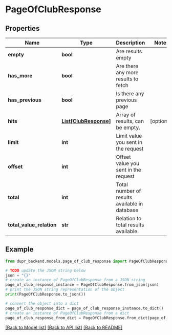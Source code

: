 # PageOfClubResponse


## Properties

Name | Type | Description | Notes
------------ | ------------- | ------------- | -------------
**empty** | **bool** | Are results empty | 
**has_more** | **bool** | Are there any more results to fetch | 
**has_previous** | **bool** | Is there any previous page | 
**hits** | [**List[ClubResponse]**](ClubResponse.md) | Array of results, can be empty. | [optional] 
**limit** | **int** | Limit value you sent in the request | 
**offset** | **int** | Offset value you sent in the request | 
**total** | **int** | Total number of results available in database | 
**total_value_relation** | **str** | Relation to total results available. | 

## Example

```python
from dupr_backend.models.page_of_club_response import PageOfClubResponse

# TODO update the JSON string below
json = "{}"
# create an instance of PageOfClubResponse from a JSON string
page_of_club_response_instance = PageOfClubResponse.from_json(json)
# print the JSON string representation of the object
print(PageOfClubResponse.to_json())

# convert the object into a dict
page_of_club_response_dict = page_of_club_response_instance.to_dict()
# create an instance of PageOfClubResponse from a dict
page_of_club_response_from_dict = PageOfClubResponse.from_dict(page_of_club_response_dict)
```
[[Back to Model list]](../README.md#documentation-for-models) [[Back to API list]](../README.md#documentation-for-api-endpoints) [[Back to README]](../README.md)


